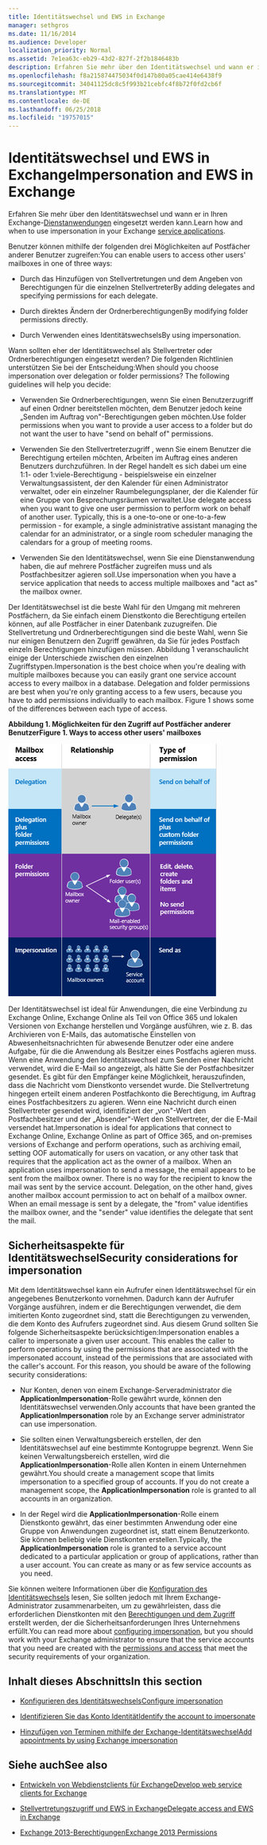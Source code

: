 ```yaml
---
title: Identitätswechsel und EWS in Exchange
manager: sethgros
ms.date: 11/16/2014
ms.audience: Developer
localization_priority: Normal
ms.assetid: 7e1ea63c-eb29-43d2-827f-2f2b1846483b
description: Erfahren Sie mehr über den Identitätswechsel und wann er in Ihren Exchange-Dienstanwendungen eingesetzt werden kann.
ms.openlocfilehash: f8a215874475034f0d147b80a05cae414e6438f9
ms.sourcegitcommit: 34041125dc8c5f993b21cebfc4f8b72f0fd2cb6f
ms.translationtype: MT
ms.contentlocale: de-DE
ms.lasthandoff: 06/25/2018
ms.locfileid: "19757015"
---
```

# <a name="impersonation-and-ews-in-exchange"></a><span data-ttu-id="8b80b-103">Identitätswechsel und EWS in Exchange</span><span class="sxs-lookup"><span data-stu-id="8b80b-103">Impersonation and EWS in Exchange</span></span>

<span data-ttu-id="8b80b-104">Erfahren Sie mehr über den Identitätswechsel und wann er in Ihren Exchange-[Dienstanwendungen](ews-application-types.md) eingesetzt werden kann.</span><span class="sxs-lookup"><span data-stu-id="8b80b-104">Learn how and when to use impersonation in your Exchange [service applications](ews-application-types.md).</span></span>
  
<span data-ttu-id="8b80b-105">Benutzer können mithilfe der folgenden drei Möglichkeiten auf Postfächer anderer Benutzer zugreifen:</span><span class="sxs-lookup"><span data-stu-id="8b80b-105">You can enable users to access other users' mailboxes in one of three ways:</span></span>
  
- <span data-ttu-id="8b80b-106">Durch das Hinzufügen von Stellvertretungen und dem Angeben von Berechtigungen für die einzelnen Stellvertreter</span><span class="sxs-lookup"><span data-stu-id="8b80b-106">By adding delegates and specifying permissions for each delegate.</span></span>
    
- <span data-ttu-id="8b80b-107">Durch direktes Ändern der Ordnerberechtigungen</span><span class="sxs-lookup"><span data-stu-id="8b80b-107">By modifying folder permissions directly.</span></span>
    
- <span data-ttu-id="8b80b-108">Durch Verwenden eines Identitätswechsels</span><span class="sxs-lookup"><span data-stu-id="8b80b-108">By using impersonation.</span></span>
    
<span data-ttu-id="8b80b-p101">Wann sollten eher der Identitätswechsel als Stellvertreter oder Ordnerberechtigungen eingesetzt werden? Die folgenden Richtlinien unterstützen Sie bei der Entscheidung:</span><span class="sxs-lookup"><span data-stu-id="8b80b-p101">When should you choose impersonation over delegation or folder permissions? The following guidelines will help you decide:</span></span>
  
- <span data-ttu-id="8b80b-111">Verwenden Sie Ordnerberechtigungen, wenn Sie einen Benutzerzugriff auf einen Ordner bereitstellen möchten, dem Benutzer jedoch keine „Senden im Auftrag von"-Berechtigungen geben möchten.</span><span class="sxs-lookup"><span data-stu-id="8b80b-111">Use folder permissions when you want to provide a user access to a folder but do not want the user to have "send on behalf of" permissions.</span></span> 
    
- <span data-ttu-id="8b80b-p102">Verwenden Sie den Stellvertreterzugriff , wenn Sie einem Benutzer die Berechtigung erteilen möchten, Arbeiten im Auftrag eines anderen Benutzers durchzuführen. In der Regel handelt es sich dabei um eine 1:1- oder 1:viele-Berechtigung - beispielsweise ein einzelner Verwaltungsassistent, der den Kalender für einen Administrator verwaltet, oder ein einzelner Raumbelegungsplaner, der die Kalender für eine Gruppe von Besprechungsräumen verwaltet.</span><span class="sxs-lookup"><span data-stu-id="8b80b-p102">Use delegate access when you want to give one user permission to perform work on behalf of another user. Typically, this is a one-to-one or one-to-a-few permission - for example, a single administrative assistant managing the calendar for an administrator, or a single room scheduler managing the calendars for a group of meeting rooms.</span></span>
    
- <span data-ttu-id="8b80b-114">Verwenden Sie den Identitätswechsel, wenn Sie eine Dienstanwendung haben, die auf mehrere Postfächer zugreifen muss und als Postfachbesitzer agieren soll.</span><span class="sxs-lookup"><span data-stu-id="8b80b-114">Use impersonation when you have a service application that needs to access multiple mailboxes and "act as" the mailbox owner.</span></span>
    
<span data-ttu-id="8b80b-p103">Der Identitätswechsel ist die beste Wahl für den Umgang mit mehreren Postfächern, da Sie einfach einem Dienstkonto die Berechtigung erteilen können, auf alle Postfächer in einer Datenbank zuzugreifen. Die Stellvertretung und Ordnerberechtigungen sind die beste Wahl, wenn Sie nur einigen Benutzern den Zugriff gewähren, da Sie für jedes Postfach einzeln Berechtigungen hinzufügen müssen. Abbildung 1 veranschaulicht einige der Unterschiede zwischen den einzelnen Zugriffstypen.</span><span class="sxs-lookup"><span data-stu-id="8b80b-p103">Impersonation is the best choice when you're dealing with multiple mailboxes because you can easily grant one service account access to every mailbox in a database. Delegation and folder permissions are best when you're only granting access to a few users, because you have to add permissions individually to each mailbox. Figure 1 shows some of the differences between each type of access.</span></span>
  
<span data-ttu-id="8b80b-118">**Abbildung 1. Möglichkeiten für den Zugriff auf Postfächer anderer Benutzer**</span><span class="sxs-lookup"><span data-stu-id="8b80b-118">**Figure 1. Ways to access other users' mailboxes**</span></span>

![Diagramm, das Postfachzugriffstypen, die die Beziehung zwischen dem/den Postfacheigentümer(n) und dem Delegaten für jeden Typ und den Berechtigungstyp zeigt. Senden im Namen von Berechtigungen für Delegation und/oder Ordnerberechtigungen. Senden als Berechtigungen für Identitätswechsel.](media/Ex15_Delegate_Overview.png)
  
<span data-ttu-id="8b80b-p105">Der Identitätswechsel ist ideal für Anwendungen, die eine Verbindung zu Exchange Online, Exchange Online als Teil von Office 365 und lokalen Versionen von Exchange herstellen und Vorgänge ausführen, wie z. B. das Archivieren von E-Mails, das automatische Einstellen von Abwesenheitsnachrichten für abwesende Benutzer oder eine andere Aufgabe, für die die Anwendung als Besitzer eines Postfachs agieren muss. Wenn eine Anwendung den Identitätswechsel zum Senden einer Nachricht verwendet, wird die E-Mail so angezeigt, als hätte Sie der Postfachbesitzer gesendet. Es gibt für den Empfänger keine Möglichkeit, herauszufinden, dass die Nachricht vom Dienstkonto versendet wurde. Die Stellvertretung hingegen erteilt einem anderen Postfachkonto die Berechtigung, im Auftrag eines Postfachbesitzers zu agieren. Wenn eine Nachricht durch einen Stellvertreter gesendet wird, identifiziert der „von"-Wert den Postfachbesitzer und der „Absender"-Wert den Stellvertreter, der die E-Mail versendet hat.</span><span class="sxs-lookup"><span data-stu-id="8b80b-p105">Impersonation is ideal for applications that connect to Exchange Online, Exchange Online as part of Office 365, and on-premises versions of Exchange and perform operations, such as archiving email, setting OOF automatically for users on vacation, or any other task that requires that the application act as the owner of a mailbox. When an application uses impersonation to send a message, the email appears to be sent from the mailbox owner. There is no way for the recipient to know the mail was sent by the service account. Delegation, on the other hand, gives another mailbox account permission to act on behalf of a mailbox owner. When an email message is sent by a delegate, the "from" value identifies the mailbox owner, and the "sender" value identifies the delegate that sent the mail.</span></span> 
  
## <a name="security-considerations-for-impersonation"></a><span data-ttu-id="8b80b-127">Sicherheitsaspekte für Identitätswechsel</span><span class="sxs-lookup"><span data-stu-id="8b80b-127">Security considerations for impersonation</span></span>

<span data-ttu-id="8b80b-p106">Mit dem Identitätswechsel kann ein Aufrufer einen Identitätswechsel für ein angegebenes Benutzerkonto vornehmen. Dadurch kann der Aufrufer Vorgänge ausführen, indem er die Berechtigungen verwendet, die dem imitierten Konto zugeordnet sind, statt die Berechtigungen zu verwenden, die dem Konto des Aufrufers zugeordnet sind. Aus diesem Grund sollten Sie folgende Sicherheitsaspekte berücksichtigen:</span><span class="sxs-lookup"><span data-stu-id="8b80b-p106">Impersonation enables a caller to impersonate a given user account. This enables the caller to perform operations by using the permissions that are associated with the impersonated account, instead of the permissions that are associated with the caller's account. For this reason, you should be aware of the following security considerations:</span></span>
  
- <span data-ttu-id="8b80b-131">Nur Konten, denen von einem Exchange-Serveradministrator die **ApplicationImpersonation**-Rolle gewährt wurde, können den Identitätswechsel verwenden.</span><span class="sxs-lookup"><span data-stu-id="8b80b-131">Only accounts that have been granted the **ApplicationImpersonation** role by an Exchange server administrator can use impersonation.</span></span> 
    
- <span data-ttu-id="8b80b-p107">Sie sollten einen Verwaltungsbereich erstellen, der den Identitätswechsel auf eine bestimmte Kontogruppe begrenzt. Wenn Sie keinen Verwaltungsbereich erstellen, wird die **ApplicationImpersonation**-Rolle allen Konten in einem Unternehmen gewährt.</span><span class="sxs-lookup"><span data-stu-id="8b80b-p107">You should create a management scope that limits impersonation to a specified group of accounts. If you do not create a management scope, the **ApplicationImpersonation** role is granted to all accounts in an organization.</span></span> 
    
- <span data-ttu-id="8b80b-p108">In der Regel wird die **ApplicationImpersonation**-Rolle einem Dienstkonto gewährt, das einer bestimmten Anwendung oder eine Gruppe von Anwendungen zugeordnet ist, statt einem Benutzerkonto. Sie können beliebig viele Dienstkonten erstellen.</span><span class="sxs-lookup"><span data-stu-id="8b80b-p108">Typically, the **ApplicationImpersonation** role is granted to a service account dedicated to a particular application or group of applications, rather than a user account. You can create as many or as few service accounts as you need.</span></span> 
    
<span data-ttu-id="8b80b-136">Sie können weitere Informationen über die [Konfiguration des Identitätswechsels](how-to-configure-impersonation.md) lesen, Sie sollten jedoch mit Ihrem Exchange-Administrator zusammenarbeiten, um zu gewährleisten, dass die erforderlichen Dienstkonten mit den [Berechtigungen und dem Zugriff](http://technet.microsoft.com/en-us/library/dd351175%28v=exchg.150%29.aspx) erstellt werden, der die Sicherheitsanforderungen Ihres Unternehmens erfüllt.</span><span class="sxs-lookup"><span data-stu-id="8b80b-136">You can read more about [configuring impersonation](how-to-configure-impersonation.md), but you should work with your Exchange administrator to ensure that the service accounts that you need are created with the [permissions and access](http://technet.microsoft.com/en-us/library/dd351175%28v=exchg.150%29.aspx) that meet the security requirements of your organization.</span></span> 
  
## <a name="in-this-section"></a><span data-ttu-id="8b80b-137">Inhalt dieses Abschnitts</span><span class="sxs-lookup"><span data-stu-id="8b80b-137">In this section</span></span>

- [<span data-ttu-id="8b80b-138">Konfigurieren des Identitätswechsels</span><span class="sxs-lookup"><span data-stu-id="8b80b-138">Configure impersonation</span></span>](how-to-configure-impersonation.md)
    
- [<span data-ttu-id="8b80b-139">Identifizieren Sie das Konto Identität</span><span class="sxs-lookup"><span data-stu-id="8b80b-139">Identify the account to impersonate</span></span>](how-to-identify-the-account-to-impersonate.md)
    
- [<span data-ttu-id="8b80b-140">Hinzufügen von Terminen mithilfe der Exchange-Identitätswechsel</span><span class="sxs-lookup"><span data-stu-id="8b80b-140">Add appointments by using Exchange impersonation</span></span>](how-to-add-appointments-by-using-exchange-impersonation.md)
    
## <a name="see-also"></a><span data-ttu-id="8b80b-141">Siehe auch</span><span class="sxs-lookup"><span data-stu-id="8b80b-141">See also</span></span>


- [<span data-ttu-id="8b80b-142">Entwickeln von Webdienstclients für Exchange</span><span class="sxs-lookup"><span data-stu-id="8b80b-142">Develop web service clients for Exchange</span></span>](develop-web-service-clients-for-exchange.md)
    
- [<span data-ttu-id="8b80b-143">Stellvertretungszugriff und EWS in Exchange</span><span class="sxs-lookup"><span data-stu-id="8b80b-143">Delegate access and EWS in Exchange</span></span>](delegate-access-and-ews-in-exchange.md)
    
- [<span data-ttu-id="8b80b-144">Exchange 2013-Berechtigungen</span><span class="sxs-lookup"><span data-stu-id="8b80b-144">Exchange 2013 Permissions</span></span>](http://technet.microsoft.com/en-us/library/dd351175%28v=exchg.150%29.aspx)
    

